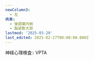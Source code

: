 ```yaml
---
newColumn3:
  - 左
病巣:
  - 後頭葉内側
  - 脳梁膨大部
lastmod: '2025-03-20'
last_edited: 2025-02-27T00:00:00.000Z
---
```


神経心理検査:: VPTA
